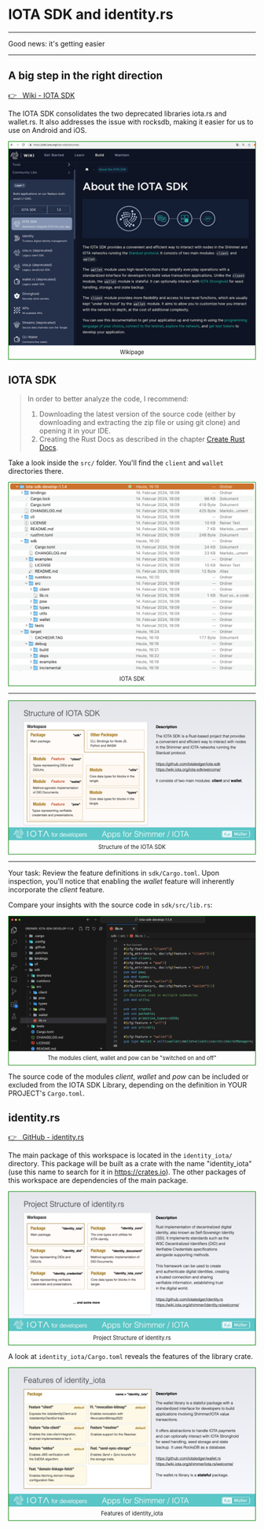 # IOTA SDK and identity.rs

---

Good news: it's getting easier

---

## A big step in the right direction

<a href="https://wiki.iota.org/iota-sdk/welcome/" target="_blank">👉 &nbsp; Wiki - IOTA SDK</a>

The IOTA SDK consolidates the two deprecated libraries iota.rs and wallet.rs. It also addresses the issue with rocksdb, making it easier for us to use on Android and iOS.

<figure style="margin:0;border: 1px solid green;"><img src="../../assets/iota-sdk.jpg" alt="IOTA SDK"><figcaption style="font-size: 0.8em;text-align:center;"><p style="margin: 4px 0 7px 0;">Wikipage</p></figcaption></figure>

## IOTA SDK

> In order to better analyze the code, I recommend:
>
> 1. Downloading the latest version of the source code (either by downloading and extracting the zip file or using git clone) and opening it in your IDE.
> 2. Creating the Rust Docs as described in the chapter [Create Rust Docs](../../fundamentals/rust/rust-docs.md).

Take a look inside the `src/` folder. You'll find the `client` and `wallet` directories there.

<figure style="margin:0;border: 1px solid green;"><img src="../../assets/iota-sdk/iota-sdk-in-finder.png" alt="IOTA SDK"><figcaption style="font-size: 0.8em;text-align:center;"><p style="margin: 4px 0 7px 0;">IOTA SDK</p></figcaption></figure>

---

<figure style="margin:0;border: 1px solid green;"><img src="../../assets/iota-sdk/iota-sdk-structure.png" alt="Structure of the IOTA SDK"><figcaption style="font-size: 0.8em;text-align:center;"><p style="margin: 4px 0 7px 0;">Structure of the IOTA SDK</p></figcaption></figure>

---

Your task: Review the feature definitions in `sdk/Cargo.toml`. Upon inspection, you'll notice that enabling the _wallet_ feature will inherently incorporate the _client_ feature.

Compare your insights with the source code in `sdk/src/lib.rs`:

<figure style="margin:0;border: 1px solid green;"><img src="../../assets/iota-sdk/iota-sdk-lib.png" alt="The modules client, wallet and pow can be switch on and off"><figcaption style="font-size: 0.8em;text-align:center;"><p style="margin: 4px 0 7px 0;">The modules client, wallet and pow can be "switched on and off"</p></figcaption></figure>

The source code of the modules _client_, _wallet_ and _pow_ can be included or excluded from the IOTA SDK Library, depending on the definition in YOUR PROJECT's `Cargo.toml`.

## identity.rs

<a href="https://github.com/iotaledger/identity.rs" target="_blank">👉 &nbsp; GitHub - identity.rs</a>

The main package of this workspace is located in the `identity_iota/` directory. This package will be built as a crate with the name "identity_iota" (use this name to search for it in https://crates.io). The other packages of this workspace are dependencies of the main package.

<figure style="margin:0;border: 1px solid green;"><img src="../../assets/rust_projects/rust_identityrs-structure.jpg" alt="Project Structure of identity.rs"><figcaption style="font-size: 0.8em;text-align:center;"><p style="margin: 4px 0 7px 0;">Project Structure of identity.rs</p></figcaption></figure>

A look at `identity_iota/Cargo.toml` reveals the features of the library crate.

<figure style="margin:0;border: 1px solid green;"><img src="../../assets/rust_projects/rust_identityrs-features.jpg" alt="Features of identity_iota"><figcaption style="font-size: 0.8em;text-align:center;"><p style="margin: 4px 0 7px 0;">Features of identity_iota</p></figcaption></figure>
